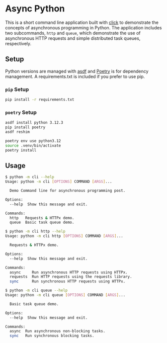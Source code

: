 # Async Python

This is a short command line application built with [click](https://click.palletsprojects.com/en/8.0.x/)
to demonstrate the concepts of asynchronous programming in Python. The application includes two
subcommands, `http` and `queue`, which demonstrate the use of asynchronous HTTP requests and simple
distributed task queues, respectively.

## Setup

Python versions are managed with [asdf](https://asdf-vm.com/) and [Poetry](https://python-poetry.org/)
is for dependency management. A requirements.txt is included if you prefer to use pip.

### `pip` Setup

```bash
pip install -r requirements.txt
```

### `poetry` Setup

```bash
asdf install python 3.12.3
pip install poetry
asdf reshim
```

```bash
poetry env use python3.12
source .venv/bin/activate
poetry install
```

## Usage

```bash
$ python -m cli --help
Usage: python -m cli [OPTIONS] COMMAND [ARGS]...

  Demo Command line for asynchronous programming post.

Options:
  --help  Show this message and exit.

Commands:
  http   Requests & HTTPx demo.
  queue  Basic task queue demo.
```

```bash
$ python -m cli http --help
Usage: python -m cli http [OPTIONS] COMMAND [ARGS]...

  Requests & HTTPx demo.

Options:
  --help  Show this message and exit.

Commands:
  async     Run asynchronous HTTP requests using HTTPx.
  requests  Run HTTP requests using the requests library.
  sync      Run synchronous HTTP requests using HTTPx.
```

```bash
$ python -m cli queue --help
Usage: python -m cli queue [OPTIONS] COMMAND [ARGS]...

  Basic task queue demo.

Options:
  --help  Show this message and exit.

Commands:
  async  Run asynchronous non-blocking tasks.
  sync   Run synchronous blocking tasks.
```
